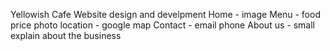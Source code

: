 Yellowish Cafe
Website design and develpment
Home - image
Menu - food price photo
location - google map
Contact - email phone
About us - small explain about the business
